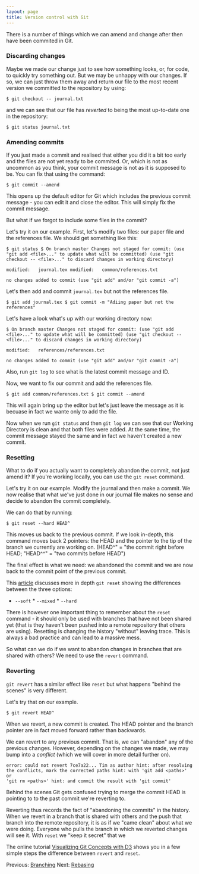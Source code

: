 ```yaml
---
layout: page
title: Version control with Git  
---
```

There is a number of things which we can amend and change after then have been
commited in Git.

### Discarding changes

Maybe we made our change just to see how something looks, or, for code, to
quickly try something out. But we may be unhappy with our changes. If so, we
can just throw them away and return our file to the most recent version we
committed to the repository by using:

    $ git checkout -- journal.txt

and we can see that our file has *reverted* to being the most up-to-date one in
the repository:

    $ git status journal.txt
    
### Amending commits

If you just made a commit and realised that either you did it a bit too early
and the files are not yet ready to be commited. Or, which is not as uncommon as
you think, your commit message is not as it is supposed to be. You can fix that
using the command:

	$ git commit --amend

This opens up the default editor for Git which includes the previous commit
message - you can edit it and close the editor. This will simply fix the commit
message.

But what if we forgot to include some files in the commit?

Let's try it on our example. First, let's modify two files: our paper file and
the references file. We should get something like this:
	
	$ git status $ On branch master Changes not staged for commit: (use
	"git add <file>..." to update what will be committed) (use "git
	checkout -- <file>..." to discard changes in working directory)

	modified:   journal.tex modified:   common/references.txt

	no changes added to commit (use "git add" and/or "git commit -a")

Let's then add and commit `journal.tex` but not the references file.

	$ git add journal.tex $ git commit -m "Adiing paper but not the
	references"
	
Let's have a look what's up with our working directory now:

	$ On branch master Changes not staged for commit: (use "git add
	<file>..." to update what will be committed) (use "git checkout --
	<file>..." to discard changes in working directory)

	modified:   references/references.txt

	no changes added to commit (use "git add" and/or "git commit -a")

Also, run `git log` to see what is the latest commit message and ID.

Now, we want to fix our commit and add the references file.

	$ git add common/references.txt $ git commit --amend

This will again bring up the editor but let's just leave the message as it is
becuase in fact we wante only to add the file.

Now when we run `git status` and then `git log` we can see that our Working
Directory is clean and that both files were added. At the same time, the commit
message stayed the same and in fact we haven't created a new commit.


### Resetting

What to do if you actually want to completely abandon the commit, not just
amend it? If you're working locally, you can use the `git reset` command. 

Let's try it on our example. Modify the journal and then make a commit. We now
realise that what we've just done in our journal file makes no sense and decide
to abandon the commit completely.

We can do that by running:

	$ git reset --hard HEAD^
	
This moves us back to the previous commit. If we look in-depth, this command
moves back 2 pointers: the HEAD and the pointer to the tip of the branch we
currently are working on. (HEAD^" = "the commit right before HEAD; "HEAD^^"
= "two commits before HEAD")

The final effect is what we need: we abandoned the commit and we are now back
to the commit point of the previous commit.

This [article](http://git-scm.com/2011/07/11/reset.html) discusses more in
depth `git reset` showing the differences between the three options:

* `--soft` * `--mixed` * `--hard`


There is however one important thing to remember about the `reset` command - it
should only be used with branches that have not been shared yet (that is they
haven't been pushed into a remote repository that others are using). Resetting
is changing the history "without" leaving trace. This is always a bad practice
and can lead to a massive mess.

So what can we do if we want to abandon changes in branches that are shared
with others? We need to use the `revert` command.

### Reverting

`git revert` has a similar effect like `reset` but what happens "behind the
scenes" is very different. 

Let's try that on our example. 

	$ git revert HEAD^
	
When we revert, a new commit is created. The HEAD pointer and the branch
pointer are in fact moved forward rather than backwards. 	
	
We can revert to any previous commit. That is, we can "abandon" any of the
previous changes. However, depending on the changes we made, we may bump into
a *conflict* (which we will cover in more detail further on). 

	error: could not revert 7ce7a22... Tim as author hint: after resolving
	the conflicts, mark the corrected paths hint: with 'git add <paths>' or
	'git rm <paths>' hint: and commit the result with 'git commit'
	
Behind the scenes Git gets confused trying to merge the commit HEAD is pointing
to to the past commit we're reverting to. 

Reverting thus records the fact of "abandoning the commits" in the history.
When we revert in a branch that is shared with others and the push that  branch
into the remote repository, it is as if we "came clean" about what we were
doing. Everyone who pulls the branch in which we reverted changes will see it.
With `reset` we "keep it secret" that we  	
	

The online tutorial [Visualizing Git Concepts with
D3](http://www.wei-wang.com/ExplainGitWithD3/#) shows you in a few simple steps
the difference between `revert` and `reset`.

Previous: [Branching](3_Branching.html) Next: [Rebasing](5_Rebasing.html)
